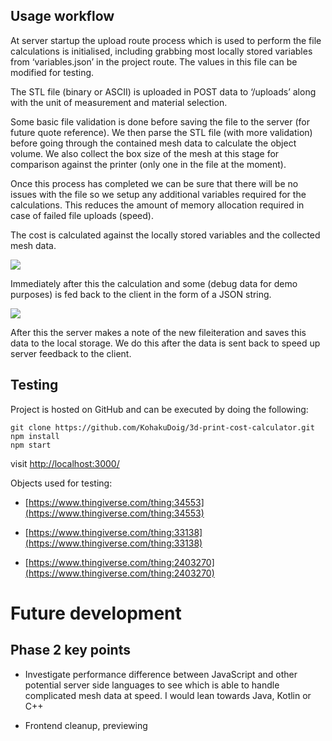 
## Usage workflow

At server startup the upload route process which is used to perform the file calculations is initialised, including grabbing most locally stored variables from ‘variables.json’ in the project route. The values in this file can be modified for testing.

  

The STL file (binary or ASCII) is uploaded in POST data to ‘/uploads’ along with the unit of measurement and material selection.

  

Some basic file validation is done before saving the file to the server (for future quote reference). We then parse the STL file (with more validation) before going through the contained mesh data to calculate the object volume. We also collect the box size of the mesh at this stage for comparison against the printer (only one in the file at the moment).

  

Once this process has completed we can be sure that there will be no issues with the file so we setup any additional variables required for the calculations. This reduces the amount of memory allocation required in case of failed file uploads (speed).

  

The cost is calculated against the locally stored variables and the collected mesh data.

![](https://lh4.googleusercontent.com/_3uhW93KrHIb81GSTy9qufkyKVJbXQt2XK7XcEcrAoS0DgPIIU1PUO6EtQrIwSNrtVsQEPHgD2nu2x-07-SA5CrkDZfsHMqWW67G_zEXfVhInW3rYpbN4yUXkT09O9-K79UGbxA)

  

Immediately after this the calculation and some (debug data for demo purposes) is fed back to the client in the form of a JSON string.

![](https://lh5.googleusercontent.com/k7irRtcms-EFUCXB7jRpjuxB2j3a-goWH8ZIpXgv4FLVB4oSUAkBF-CKaITahv13FguyZWqBRO8FMlDQvGv_MgENNOzFwKkO5FgVDtevbhncAj_8MHjbsrip16HC3Qd-JsV8BuQ)

  

After this the server makes a note of the new fileiteration and saves this data to the local storage. We do this after the data is sent back to speed up server feedback to the client.

## Testing

Project is hosted on GitHub and can be executed by doing the following:

    git clone https://github.com/KohakuDoig/3d-print-cost-calculator.git
    npm install
    npm start

visit [http://localhost:3000/](http://localhost:3000/)

  

Objects used for testing:

-   [https://www.thingiverse.com/thing:34553](https://www.thingiverse.com/thing:34553)
    
-   [https://www.thingiverse.com/thing:33138](https://www.thingiverse.com/thing:33138)
    
-   [https://www.thingiverse.com/thing:2403270](https://www.thingiverse.com/thing:2403270)
    

  
  

# Future development

## Phase 2 key points
    
-   Investigate performance difference between JavaScript and other potential server side languages to see which is able to handle complicated mesh data at speed. I would lean towards Java, Kotlin or C++

-   Frontend cleanup, previewing